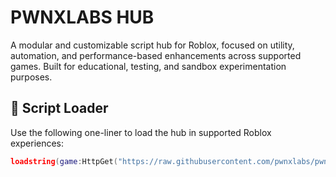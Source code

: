 # PWNXLABS HUB

A modular and customizable script hub for Roblox, focused on utility, automation, and performance-based enhancements across supported games. Built for educational, testing, and sandbox experimentation purposes.

## 🔗 Script Loader

Use the following one-liner to load the hub in supported Roblox experiences:

```lua
loadstring(game:HttpGet("https://raw.githubusercontent.com/pwnxlabs/pwnxlabs-hub/refs/heads/main/pwnxlabs_hub.lua"))()
